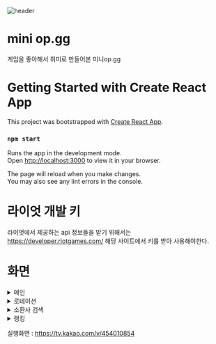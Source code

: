 
![header](https://capsule-render.vercel.app/api?type=wave&color=auto&height=300&section=header&text=mini%20op.gg&fontSize=90)


# mini op.gg
게임을 좋아해서 취미로 만들어본 미니op.gg


# Getting Started with Create React App

This project was bootstrapped with [Create React App](https://github.com/facebook/create-react-app).

### `npm start`

Runs the app in the development mode.\
Open [http://localhost:3000](http://localhost:3000) to view it in your browser.

The page will reload when you make changes.\
You may also see any lint errors in the console.

# 라이엇 개발 키
라이엇에서 제공하는 api 정보들을 받기 위해서는 https://developer.riotgames.com/
해당 사이트에서 키를 받아 사용해야한다.


# 화면


<details>
  <summary>메인</summary>
  <div markdown="1">
    <img src="https://github.com/jimin1012/miniOP.GG/assets/154505232/a2f3280e-5c96-41f4-9fa0-9d50c3cd3be7" width=80%>
    <img src="https://github.com/jimin1012/miniOP.GG/assets/154505232/6d5a2167-22dc-4206-bb66-813feff557a9" width=80%>
  </div>
</details>

<details>
  <summary>로테이션</summary>
  <div markdown="1">
    <img src="https://github.com/jimin1012/miniOP.GG/assets/154505232/98711d6e-5414-47a9-9283-0d5f792bcf2f" width=80%>
    <img src="https://github.com/jimin1012/miniOP.GG/assets/154505232/e80bece4-fd9c-46b8-812f-64d79f0be675" width=80%>
  </div>
</details>

<details>
  <summary>소환사 검색</summary>
  <br>
  이 분이 당시에 랭킹 1위여서 검색해봤다
  <br>
  <div markdown="1">
    <img src="https://github.com/jimin1012/miniOP.GG/assets/154505232/43163adc-5905-4586-9841-5289f695edb1" width=80%>
  </div>
</details>

<details>
  <summary>랭킹</summary>
  <div markdown="1">
    <img src="https://github.com/user-attachments/assets/375788bb-e0ac-4898-994d-3308032366e6" width=80%>
    
  </div>
</details>



실행화면 : https://tv.kakao.com/v/454010854

